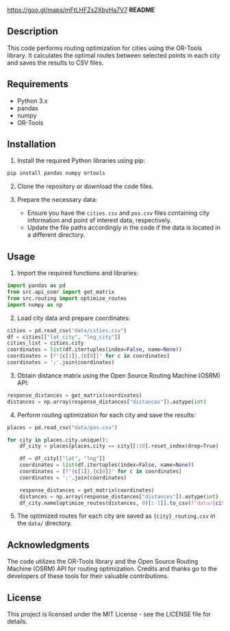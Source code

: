 https://goo.gl/maps/mFtLHFZs2XbvHa7V7
**README**

## Description

This code performs routing optimization for cities using the OR-Tools library. It calculates the optimal routes between selected points in each city and saves the results to CSV files.

## Requirements

- Python 3.x
- pandas
- numpy
- OR-Tools

## Installation

1. Install the required Python libraries using pip:

```bash
pip install pandas numpy ortools
```

2. Clone the repository or download the code files.

3. Prepare the necessary data:
   - Ensure you have the `cities.csv` and `pos.csv` files containing city information and point of interest data, respectively.
   - Update the file paths accordingly in the code if the data is located in a different directory.

## Usage

1. Import the required functions and libraries:

```python
import pandas as pd
from src.api_osmr import get_matrix
from src.routing import optimize_routes
import numpy as np
```

2. Load city data and prepare coordinates:

```python
cities = pd.read_csv("data/cities.csv")
df = cities[["lat_city", "lng_city"]]
cities_list = cities.city
coordinates = list(df.itertuples(index=False, name=None))
coordinates = [f"{c[1]},{c[0]}" for c in coordinates]
coordinates = ';'.join(coordinates)
```

3. Obtain distance matrix using the Open Source Routing Machine (OSRM) API:

```python
response_distances = get_matrix(coordinates)
distances = np.array(response_distances["distances"]).astype(int)
```

4. Perform routing optimization for each city and save the results:

```python
places = pd.read_csv("data/pos.csv")

for city in places.city.unique():
    df_city = places[places.city == city][:10].reset_index(drop=True)

    df = df_city[["lat", "lng"]]
    coordinates = list(df.itertuples(index=False, name=None))
    coordinates = [f"{c[1]},{c[0]}" for c in coordinates]
    coordinates = ';'.join(coordinates)

    response_distances = get_matrix(coordinates)
    distances = np.array(response_distances["distances"]).astype(int)
    df_city.name[optimize_routes(distances, 0)[:-1]].to_csv(f"data/{city}_routing.csv")
```

5. The optimized routes for each city are saved as `{city}_routing.csv` in the `data/` directory.

## Acknowledgments

The code utilizes the OR-Tools library and the Open Source Routing Machine (OSRM) API for routing optimization. Credits and thanks go to the developers of these tools for their valuable contributions.

## License

This project is licensed under the MIT License - see the LICENSE file for details.